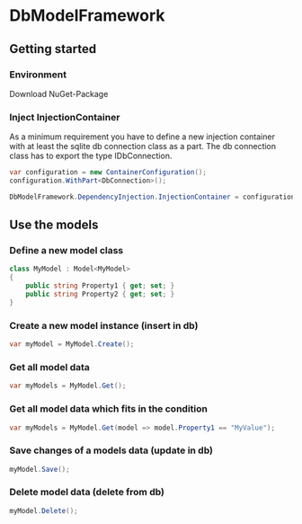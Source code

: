 # DbModelFramework

## Getting started

### Environment
Download NuGet-Package

### Inject InjectionContainer
As a minimum requirement you have to define a new injection container with at least the sqlite db connection class as a part.
The db connection class has to export the type IDbConnection.

```C#
var configuration = new ContainerConfiguration();
configuration.WithPart<DbConnection>();

DbModelFramework.DependencyInjection.InjectionContainer = configuration.CreateContainer();
```

## Use the models

### Define a new model class
```C#
class MyModel : Model<MyModel>
{
	public string Property1 { get; set; }
	public string Property2 { get; set; }
}
```

### Create a new model instance (insert in db)
```C#
var myModel = MyModel.Create();
```

### Get all model data
```C#
var myModels = MyModel.Get();
```

### Get all model data which fits in the condition
```C#
var myModels = MyModel.Get(model => model.Property1 == "MyValue");
```

### Save changes of a models data (update in db)
```C#
myModel.Save();
```

### Delete model data (delete from db)
```C#
myModel.Delete();
```

